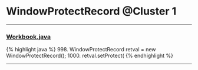 # WindowProtectRecord @Cluster 1

***

### [Workbook.java](https://searchcode.com/codesearch/view/15642358/)
{% highlight java %}
998. WindowProtectRecord retval = new WindowProtectRecord();
1000. retval.setProtect(
{% endhighlight %}

***

